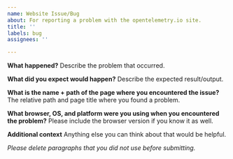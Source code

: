 ```yaml
---
name: Website Issue/Bug
about: For reporting a problem with the opentelemetry.io site.
title: ''
labels: bug
assignees: ''

---
```


**What happened?**
Describe the problem that occurred.

**What did you expect would happen?**
Describe the expected result/output.

**What is the name + path of the page where you encountered the issue?**
The relative path and page title where you found a problem.

**What browser, OS, and platform were you using when you encountered the problem?**
Please include the browser version if you know it as well.

**Additional context**
Anything else you can think about that would be helpful.

_Please delete paragraphs that you did not use before submitting._
